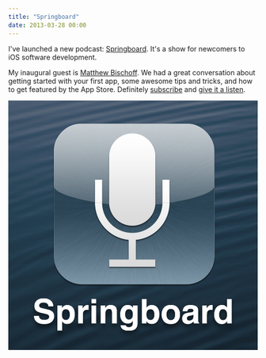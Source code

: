 ```yaml
---
title: "Springboard"
date: 2013-03-28 00:00
---
```


I've launched a new podcast: [Springboard](http://springboardshow.com). It's a show for newcomers to iOS software development.

My inaugural guest is [Matthew Bischoff](http://twitter.com/mb). We had a great conversation about getting started with your first app, some awesome tips and tricks, and how to get featured by the App Store. Definitely [subscribe](http://springboardshow.com/?format=rss) and [give it a listen](http://springboardshow.com/episodes/1).

 ![](/img/import/blog/springboard/F847B3DBB6ED4A29AE133D64C418300E.jpg)<!-- more -->
